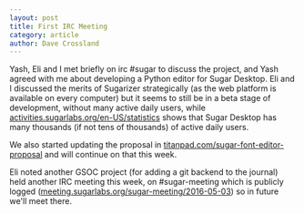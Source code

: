 ```yaml
---
layout: post
title: First IRC Meeting
category: article
author: Dave Crossland
---
```


Yash, Eli and I met briefly on irc #sugar to discuss the project, and Yash agreed with me about developing a Python editor for Sugar Desktop. 
Eli and I discussed the merits of Sugarizer strategically (as the web platform is available on every computer) but it seems to still be in a beta stage of development, without many active daily users, while [activities.sugarlabs.org/en-US/statistics](https://activities.sugarlabs.org/en-US/statistics) shows that Sugar Desktop has many thousands (if not tens of thousands) of active daily users.

We also started updating the proposal in [titanpad.com/sugar-font-editor-proposal](https://titanpad.com/sugar-font-editor-proposal) and will continue on that this week.

Eli noted another GSOC project (for adding a git backend to the journal) held another IRC meeting this week, on #sugar-meeting which is publicly logged ([meeting.sugarlabs.org/sugar-meeting/2016-05-03](http://meeting.sugarlabs.org/sugar-meeting/2016-05-03)) so in future we'll meet there. 
